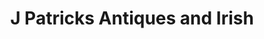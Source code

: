 ---
title: "J Patricks Antiques and Irish"
url: /lubbock/j-patricks-antiques-and-irish/
shop: Antiquitäten
---